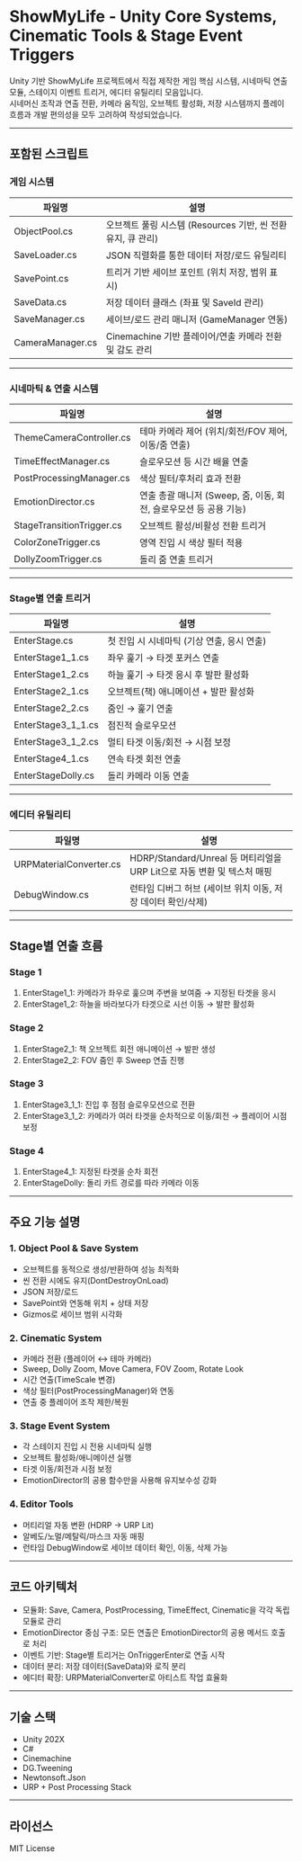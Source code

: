 # ShowMyLife - Unity Core Systems, Cinematic Tools & Stage Event Triggers

Unity 기반 ShowMyLife 프로젝트에서 직접 제작한 게임 핵심 시스템, 시네마틱 연출 모듈, 스테이지 이벤트 트리거, 에디터 유틸리티 모음입니다.  
시네머신 조작과 연출 전환, 카메라 움직임, 오브젝트 활성화, 저장 시스템까지 플레이 흐름과 개발 편의성을 모두 고려하여 작성되었습니다.

---

## 포함된 스크립트

### 게임 시스템
| 파일명 | 설명 |
|--------|------|
| ObjectPool.cs | 오브젝트 풀링 시스템 (Resources 기반, 씬 전환 유지, 큐 관리) |
| SaveLoader.cs | JSON 직렬화를 통한 데이터 저장/로드 유틸리티 |
| SavePoint.cs | 트리거 기반 세이브 포인트 (위치 저장, 범위 표시) |
| SaveData.cs | 저장 데이터 클래스 (좌표 및 SaveId 관리) |
| SaveManager.cs | 세이브/로드 관리 매니저 (GameManager 연동) |
| CameraManager.cs | Cinemachine 기반 플레이어/연출 카메라 전환 및 감도 관리 |

---

### 시네마틱 & 연출 시스템
| 파일명 | 설명 |
|--------|------|
| ThemeCameraController.cs | 테마 카메라 제어 (위치/회전/FOV 제어, 이동/줌 연출) |
| TimeEffectManager.cs | 슬로우모션 등 시간 배율 연출 |
| PostProcessingManager.cs | 색상 필터/후처리 효과 전환 |
| EmotionDirector.cs | 연출 총괄 매니저 (Sweep, 줌, 이동, 회전, 슬로우모션 등 공용 기능) |
| StageTransitionTrigger.cs | 오브젝트 활성/비활성 전환 트리거 |
| ColorZoneTrigger.cs | 영역 진입 시 색상 필터 적용 |
| DollyZoomTrigger.cs | 돌리 줌 연출 트리거 |

---

### Stage별 연출 트리거
| 파일명 | 설명 |
|--------|------|
| EnterStage.cs | 첫 진입 시 시네마틱 (기상 연출, 응시 연출) |
| EnterStage1_1.cs | 좌우 훑기 → 타겟 포커스 연출 |
| EnterStage1_2.cs | 하늘 훑기 → 타겟 응시 후 발판 활성화 |
| EnterStage2_1.cs | 오브젝트(책) 애니메이션 + 발판 활성화 |
| EnterStage2_2.cs | 줌인 → 훑기 연출 |
| EnterStage3_1_1.cs | 점진적 슬로우모션 |
| EnterStage3_1_2.cs | 멀티 타겟 이동/회전 → 시점 보정 |
| EnterStage4_1.cs | 연속 타겟 회전 연출 |
| EnterStageDolly.cs | 돌리 카메라 이동 연출 |

---

### 에디터 유틸리티
| 파일명 | 설명 |
|--------|------|
| URPMaterialConverter.cs | HDRP/Standard/Unreal 등 머티리얼을 URP Lit으로 자동 변환 및 텍스처 매핑 |
| DebugWindow.cs | 런타임 디버그 허브 (세이브 위치 이동, 저장 데이터 확인/삭제) |

---

## Stage별 연출 흐름

### Stage 1
1. EnterStage1_1: 카메라가 좌우로 훑으며 주변을 보여줌 → 지정된 타겟을 응시
2. EnterStage1_2: 하늘을 바라보다가 타겟으로 시선 이동 → 발판 활성화

### Stage 2
1. EnterStage2_1: 책 오브젝트 회전 애니메이션 → 발판 생성
2. EnterStage2_2: FOV 줌인 후 Sweep 연출 진행

### Stage 3
1. EnterStage3_1_1: 진입 후 점점 슬로우모션으로 전환
2. EnterStage3_1_2: 카메라가 여러 타겟을 순차적으로 이동/회전 → 플레이어 시점 보정

### Stage 4
1. EnterStage4_1: 지정된 타겟을 순차 회전
2. EnterStageDolly: 돌리 카트 경로를 따라 카메라 이동

---

## 주요 기능 설명

### 1. Object Pool & Save System
- 오브젝트를 동적으로 생성/반환하여 성능 최적화
- 씬 전환 시에도 유지(DontDestroyOnLoad)
- JSON 저장/로드
- SavePoint와 연동해 위치 + 상태 저장
- Gizmos로 세이브 범위 시각화

### 2. Cinematic System
- 카메라 전환 (플레이어 ↔ 테마 카메라)
- Sweep, Dolly Zoom, Move Camera, FOV Zoom, Rotate Look
- 시간 연출(TimeScale 변경)
- 색상 필터(PostProcessingManager)와 연동
- 연출 중 플레이어 조작 제한/복원

### 3. Stage Event System
- 각 스테이지 진입 시 전용 시네마틱 실행
- 오브젝트 활성화/애니메이션 실행
- 타겟 이동/회전과 시점 보정
- EmotionDirector의 공용 함수만을 사용해 유지보수성 강화

### 4. Editor Tools
- 머티리얼 자동 변환 (HDRP → URP Lit)
- 알베도/노멀/메탈릭/마스크 자동 매핑
- 런타임 DebugWindow로 세이브 데이터 확인, 이동, 삭제 가능

---

## 코드 아키텍처

- 모듈화: Save, Camera, PostProcessing, TimeEffect, Cinematic을 각각 독립 모듈로 관리
- EmotionDirector 중심 구조: 모든 연출은 EmotionDirector의 공용 메서드 호출로 처리
- 이벤트 기반: Stage별 트리거는 OnTriggerEnter로 연출 시작
- 데이터 분리: 저장 데이터(SaveData)와 로직 분리
- 에디터 확장: URPMaterialConverter로 아티스트 작업 효율화

---

## 기술 스택
- Unity 202X
- C#
- Cinemachine
- DG.Tweening
- Newtonsoft.Json
- URP + Post Processing Stack

---

## 라이선스
MIT License
